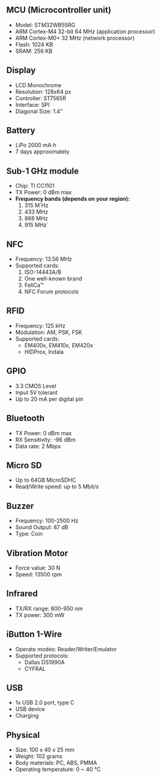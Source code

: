 ## MCU (Microcontroller unit)
- Model: STM32WB55RG  
- ARM Cortex-M4 32-bit 64 MHz (application processor)  
- ARM Cortex-M0+ 32 MHz (network processor)  
- Flash: 1024 KB  
- SRAM: 256 KB

## Display
- LCD Monochrome  
- Resolution: 128x64 px  
- Controller: ST7565R 
- Interface: SPI  
- Diagonal Size: 1.4“  

## Battery
- LiPo 2000 mA⋅h  
- 7 days approximately

## Sub-1 GHz module
- Chip: TI CC1101  
- TX Power: 0 dBm max  
- **Frequency bands (depends on your region):**  
	1. 315 M`Hz 
	2. 433 MHz 
	3. 868 MHz 
	4. 915 MHz`
  
## NFC
- Frequency: 13.56 MHz
- Supported cards:
	1. ISO-14443A/B
	2. One well-known brand
	3. FeliCa™
	4. NFC Forum protocols

## RFID
- Frequency: 125 kHz
- Modulation: AM, PSK, FSK
- Supported cards:
	- EM400x, EM410x, EM420x
	- HIDProx, Indala  

## GPIO
- 3.3 CMOS Level
- Input 5V tolerant
- Up to 20 mA per digital pin

## Bluetooth
- TX Power: 0 dBm max
- RX Sensitivity: -96 dBm
- Data rate: 2 Mbps  

## Micro SD
- Up to 64GB MicroSDHC
- Read/Write speed: up to 5 Mbit/s

## Buzzer
- Frequency: 100-2500 Hz  
- Sound Output: 87 dB  
- Type: Coin

## Vibration Motor
- Force value: 30 N
- Speed: 13500 rpm

## Infrared
- TX/RX range: 800-950 nm
- TX power: 300 mW

## iButton 1-Wire
- Operate modes: Reader/Writer/Emulator
- Supported protocols:
	- Dallas DS1990A
	- CYFRAL

## USB
- 1x USB 2.0 port, type C
- USB device
- Charging
  
## Physical
- Size: 100 x 40 x 25 mm  
- Weight: 102 grams  
- Body materials: PC, ABS, PMMA  
- Operating temperature: 0 ~ 40 °C